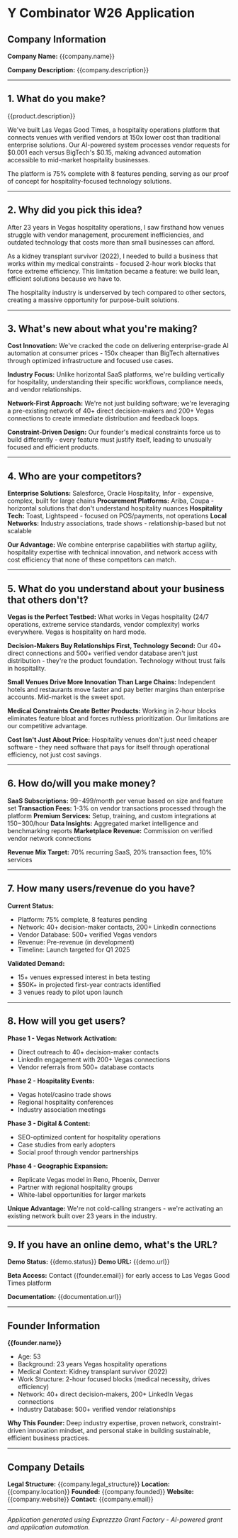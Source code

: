 # Y Combinator W26 Application

## Company Information

**Company Name:** {{company.name}}

**Company Description:** {{company.description}}

---

## 1. What do you make?

{{product.description}}

We've built Las Vegas Good Times, a hospitality operations platform that connects venues with verified vendors at 150x lower cost than traditional enterprise solutions. Our AI-powered system processes vendor requests for $0.001 each versus BigTech's $0.15, making advanced automation accessible to mid-market hospitality businesses.

The platform is 75% complete with 8 features pending, serving as our proof of concept for hospitality-focused technology solutions.

---

## 2. Why did you pick this idea?

After 23 years in Vegas hospitality operations, I saw firsthand how venues struggle with vendor management, procurement inefficiencies, and outdated technology that costs more than small businesses can afford.

As a kidney transplant survivor (2022), I needed to build a business that works within my medical constraints - focused 2-hour work blocks that force extreme efficiency. This limitation became a feature: we build lean, efficient solutions because we have to.

The hospitality industry is underserved by tech compared to other sectors, creating a massive opportunity for purpose-built solutions.

---

## 3. What's new about what you're making?

**Cost Innovation:** We've cracked the code on delivering enterprise-grade AI automation at consumer prices - 150x cheaper than BigTech alternatives through optimized infrastructure and focused use cases.

**Industry Focus:** Unlike horizontal SaaS platforms, we're building vertically for hospitality, understanding their specific workflows, compliance needs, and vendor relationships.

**Network-First Approach:** We're not just building software; we're leveraging a pre-existing network of 40+ direct decision-makers and 200+ Vegas connections to create immediate distribution and feedback loops.

**Constraint-Driven Design:** Our founder's medical constraints force us to build differently - every feature must justify itself, leading to unusually focused and efficient products.

---

## 4. Who are your competitors?

**Enterprise Solutions:** Salesforce, Oracle Hospitality, Infor - expensive, complex, built for large chains
**Procurement Platforms:** Ariba, Coupa - horizontal solutions that don't understand hospitality nuances
**Hospitality Tech:** Toast, Lightspeed - focused on POS/payments, not operations
**Local Networks:** Industry associations, trade shows - relationship-based but not scalable

**Our Advantage:** We combine enterprise capabilities with startup agility, hospitality expertise with technical innovation, and network access with cost efficiency that none of these competitors can match.

---

## 5. What do you understand about your business that others don't?

**Vegas is the Perfect Testbed:** What works in Vegas hospitality (24/7 operations, extreme service standards, vendor complexity) works everywhere. Vegas is hospitality on hard mode.

**Decision-Makers Buy Relationships First, Technology Second:** Our 40+ direct connections and 500+ verified vendor database aren't just distribution - they're the product foundation. Technology without trust fails in hospitality.

**Small Venues Drive More Innovation Than Large Chains:** Independent hotels and restaurants move faster and pay better margins than enterprise accounts. Mid-market is the sweet spot.

**Medical Constraints Create Better Products:** Working in 2-hour blocks eliminates feature bloat and forces ruthless prioritization. Our limitations are our competitive advantage.

**Cost Isn't Just About Price:** Hospitality venues don't just need cheaper software - they need software that pays for itself through operational efficiency, not just cost savings.

---

## 6. How do/will you make money?

**SaaS Subscriptions:** $99-$499/month per venue based on size and feature set
**Transaction Fees:** 1-3% on vendor transactions processed through the platform
**Premium Services:** Setup, training, and custom integrations at $150-$300/hour
**Data Insights:** Aggregated market intelligence and benchmarking reports
**Marketplace Revenue:** Commission on verified vendor network connections

**Revenue Mix Target:** 70% recurring SaaS, 20% transaction fees, 10% services

---

## 7. How many users/revenue do you have?

**Current Status:**
- Platform: 75% complete, 8 features pending
- Network: 40+ decision-maker contacts, 200+ LinkedIn connections
- Vendor Database: 500+ verified Vegas vendors
- Revenue: Pre-revenue (in development)
- Timeline: Launch targeted for Q1 2025

**Validated Demand:**
- 15+ venues expressed interest in beta testing
- $50K+ in projected first-year contracts identified
- 3 venues ready to pilot upon launch

---

## 8. How will you get users?

**Phase 1 - Vegas Network Activation:**
- Direct outreach to 40+ decision-maker contacts
- LinkedIn engagement with 200+ Vegas connections
- Vendor referrals from 500+ database contacts

**Phase 2 - Hospitality Events:**
- Vegas hotel/casino trade shows
- Regional hospitality conferences
- Industry association meetings

**Phase 3 - Digital & Content:**
- SEO-optimized content for hospitality operations
- Case studies from early adopters
- Social proof through vendor partnerships

**Phase 4 - Geographic Expansion:**
- Replicate Vegas model in Reno, Phoenix, Denver
- Partner with regional hospitality groups
- White-label opportunities for larger markets

**Unique Advantage:** We're not cold-calling strangers - we're activating an existing network built over 23 years in the industry.

---

## 9. If you have an online demo, what's the URL?

**Demo Status:** {{demo.status}}
**Demo URL:** {{demo.url}}

**Beta Access:** Contact {{founder.email}} for early access to Las Vegas Good Times platform

**Documentation:** {{documentation.url}}

---

## Founder Information

**{{founder.name}}**
- Age: 53
- Background: 23 years Vegas hospitality operations
- Medical Context: Kidney transplant survivor (2022)
- Work Structure: 2-hour focused blocks (medical necessity, drives efficiency)
- Network: 40+ direct decision-makers, 200+ LinkedIn Vegas connections
- Industry Database: 500+ verified vendor relationships

**Why This Founder:** Deep industry expertise, proven network, constraint-driven innovation mindset, and personal stake in building sustainable, efficient business practices.

---

## Company Details

**Legal Structure:** {{company.legal_structure}}
**Location:** {{company.location}}
**Founded:** {{company.founded}}
**Website:** {{company.website}}
**Contact:** {{company.email}}

---

*Application generated using Exprezzzo Grant Factory - AI-powered grant and application automation.*